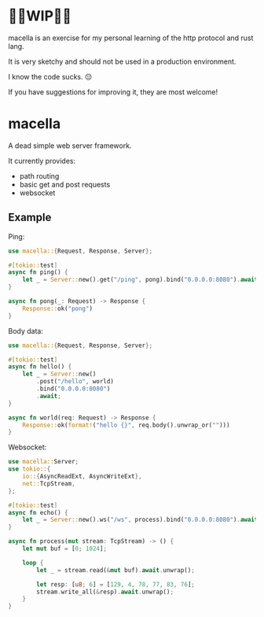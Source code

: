 # 🚨🚧WIP🚧🚨

macella is an exercise for my personal learning of the http protocol and rust lang.

It is very sketchy and should not be used in a production environment.

I know the code sucks. 😔

If you have suggestions for improving it, they are most welcome!

# macella

A dead simple web server framework.

It currently provides:

- path routing
- basic get and post requests
- websocket

## Example

Ping:

```rust
use macella::{Request, Response, Server};

#[tokio::test]
async fn ping() {
    let _ = Server::new().get("/ping", pong).bind("0.0.0.0:8080").await;
}

async fn pong(_: Request) -> Response {
    Response::ok("pong")
}
```

Body data:

```rust
use macella::{Request, Response, Server};

#[tokio::test]
async fn hello() {
    let _ = Server::new()
        .post("/hello", world)
        .bind("0.0.0.0:8080")
        .await;
}

async fn world(req: Request) -> Response {
    Response::ok(format!("hello {}", req.body().unwrap_or("")))
}
```

Websocket:

```rust
use macella::Server;
use tokio::{
    io::{AsyncReadExt, AsyncWriteExt},
    net::TcpStream,
};

#[tokio::test]
async fn echo() {
    let _ = Server::new().ws("/ws", process).bind("0.0.0.0:8080").await;
}

async fn process(mut stream: TcpStream) -> () {
    let mut buf = [0; 1024];

    loop {
        let _ = stream.read(&mut buf).await.unwrap();

        let resp: [u8; 6] = [129, 4, 78, 77, 83, 76];
        stream.write_all(&resp).await.unwrap();
    }
}
```
